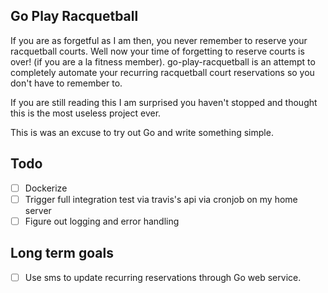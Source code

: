 ## Go Play Racquetball

If you are as forgetful as I am then, you never remember to reserve your racquetball courts.  Well now your time of forgetting to reserve courts 
is over! (if you are a la fitness member).  go-play-racquetball is an attempt to completely automate your recurring racquetball court reservations so
you don't have to remember to.  

If you are still reading this I am surprised you haven't stopped and thought this is the most useless project ever.

This is was an excuse to try out Go and write something simple.

## Todo
- [ ] Dockerize
- [ ] Trigger full integration test via travis's api via cronjob on my home server
- [ ] Figure out logging and error handling

## Long term goals
- [ ] Use sms to update recurring reservations through Go web service.
